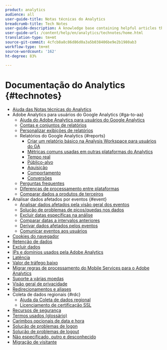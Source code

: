 ```yaml
---
product: analytics
audience: all
user-guide-title: Notas técnicas do Analytics
breadcrumb-title: Tech Notes
user-guide-description: A knowledge base containing helpful articles that don't belong to a specific analytics tool or component.
user-guide-url: /content/help/en/analytics/technotes/home.html
translation-type: tm+mt
source-git-commit: 4cfcb8a8c86d86d0a3a5b038406be9e2b1980ab3
workflow-type: tm+mt
source-wordcount: '162'
ht-degree: 83%

---
```



# Documentação do Analytics {#technotes}

+ [Ajuda das Notas técnicas do Analytics](home.md)
+ Adobe Analytics para usuários do Google Analytics {#ga-to-aa}
   + [Ajuda do Adobe Analytics para usuários do Google Analytics](ga-to-aa/home.md)
   + [Contas e conjuntos de relatórios](ga-to-aa/accounts.md)
   + [Personalizar exibições de relatórios](ga-to-aa/customization.md)
   + Relatórios do Google Analytics {#reports}
      + [Criar um relatório básico na Analysis Workspace para usuários do GA](ga-to-aa/reports/create-report.md)
      + [Métricas comuns usadas em outras plataformas do Analytics](ga-to-aa/reports/common-metrics.md)
      + [Tempo real](ga-to-aa/reports/realtime-reports.md)
      + [Público-alvo](ga-to-aa/reports/audience-reports.md)
      + [Aquisição](ga-to-aa/reports/acquisition-reports.md)
      + [Comportamento](ga-to-aa/reports/behavior-reports.md)
      + [Conversões](ga-to-aa/reports/conversions-reports.md)
   + [Perguntas frequentes](ga-to-aa/faq.md)
   + [Diferenças de processamento entre plataformas](ga-to-aa/processing-differences.md)
   + [Comparar dados a produtos de terceiros](ga-to-aa/compare-data.md)
+ Analisar dados afetados por eventos {#event}
   + [Analisar dados afetados pela visão geral dos eventos](event/overview.md)
   + [Solução de problemas de picos/quedas nos dados](event/spikes-drops.md)
   + [Excluir datas específicas na análise](event/segments.md)
   + [Comparar datas a intervalos anteriores](event/compare-dates.md)
   + [Derivar dados afetados pelos eventos](event/calcmetrics.md)
   + [Comunicar eventos aos usuários](event/communicate.md)
+ [Cookies do navegador](cookies.md)
+ [Retenção de dados](data-retention.md)
+ [Excluir dados](exclude-data.md)
+ [IPs e domínios usados pela Adobe Analytics](ip-addresses.md)
+ [Latência](latency.md)
+ [Valor de tráfego baixo](low-traffic.md)
+ [Migrar regras de processamento do Mobile Services para o Adobe Analytics](migrate-mobile.md)
+ [Suporte a várias moedas](multicurrency.md)
+ [Visão geral de privacidade](privacy-overview.md)
+ [Redirecionamentos e aliases](redirects.md)
+ Coleta de dados regionais {#rdc}
   + [Ajuda da Coleta de dados regional](rdc/regional-data-collection.md)
   + [Licenciamento de certificação SSL](rdc/ssl-cert-licensing.md)
+ [Recursos de segurança](security.md)
+ [Termos usados (glossário)](terms.md)
+ [Carimbos opcionais de data e hora](timestamps-optional.md)
+ [Solução de problemas de logon](troubleshoot-login.md)
+ [Solução de problemas de logout](troubleshoot-sessions.md)
+ [Não especificado, outro e desconhecido](unspecified.md)
+ [Migração de visitante](visitor-migration.md)
